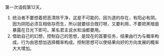 第一次请假第12天。
1. 统治者不要想着把恶清除干净，这是不可能的，因为道的存在，有阳必有阴。因为阴阳必须互相依存而生，所以就要综合既打呀，又要利用，不要把黑暗面暴露在日光下即可。某名君主说水和油都要用。
2. 借助自己的幻想，控制自己的思想，是现在的首要任务，结果由行为与概率构成，行为由思想加选择概率构成。控制思想可以使结果向好的方向发展的概率大大增加。